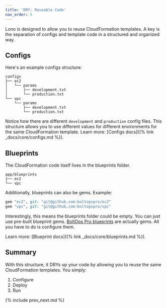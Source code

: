 ```yaml
---
title: 'DRY: Reusable Code'
nav_order: 5
---
```


Lono is designed to allow you to reuse CloudFormation templates.  A key is the separation of configs and template code in a structured and organized way.

## Configs

Here's an example configs structure:

    configs
    ├── ec2
    │   └── params
    │       ├── development.txt
    │       └── production.txt
    └── vpc
        └── params
            ├── development.txt
            └── production.txt

Notice how there are different `development` and `production` config files. This structure allows you to use different values for different environments for the same CloudFormation template.  Learn more: [Configs docs]({% link _docs/core/configs.md %}).

## Blueprints

The CloudFormation code itself lives in the blueprints folder.

    app/blueprints
    ├── ec2
    └── vpc

Additionally, blueprints can also be gems.  Example:

```ruby
gem "ec2", git: "git@github.com:boltopspro/ec2"
gem "vpc", git: "git@github.com:boltopspro/vpc"
```

Interestingly, this means the blueprints folder could be empty. You can just use pre-built blueprint gems. [BoltOps Pro blueprints](https://github.com/boltopspro-docs) are actually gems. All you have to do is configure them.

Learn more: [Blueprint docs]({% link _docs/core/blueprints.md %}).

## Summary

With this structure, it DRYs up your code by allowing you to reuse the same CloudFormation templates.  You simply:

1. Configure
2. Deploy
3. Run

{% include prev_next.md %}
